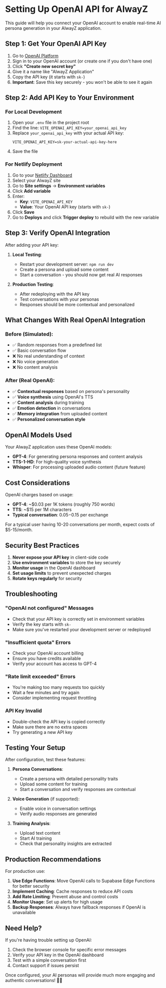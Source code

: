 # Setting Up OpenAI API for AlwayZ

This guide will help you connect your OpenAI account to enable real-time AI persona generation in your AlwayZ application.

## Step 1: Get Your OpenAI API Key

1. Go to [OpenAI Platform](https://platform.openai.com/api-keys)
2. Sign in to your OpenAI account (or create one if you don't have one)
3. Click **"Create new secret key"**
4. Give it a name like "AlwayZ Application"
5. Copy the API key (it starts with `sk-`)
6. **Important**: Save this key securely - you won't be able to see it again

## Step 2: Add API Key to Your Environment

### For Local Development

1. Open your `.env` file in the project root
2. Find the line: `VITE_OPENAI_API_KEY=your_openai_api_key`
3. Replace `your_openai_api_key` with your actual API key:
   ```
   VITE_OPENAI_API_KEY=sk-your-actual-api-key-here
   ```
4. Save the file

### For Netlify Deployment

1. Go to your [Netlify Dashboard](https://app.netlify.com/)
2. Select your AlwayZ site
3. Go to **Site settings** → **Environment variables**
4. Click **Add variable**
5. Enter:
   - **Key**: `VITE_OPENAI_API_KEY`
   - **Value**: Your OpenAI API key (starts with `sk-`)
6. Click **Save**
7. Go to **Deploys** and click **Trigger deploy** to rebuild with the new variable

## Step 3: Verify OpenAI Integration

After adding your API key:

1. **Local Testing**:
   - Restart your development server: `npm run dev`
   - Create a persona and upload some content
   - Start a conversation - you should now get real AI responses

2. **Production Testing**:
   - After redeploying with the API key
   - Test conversations with your personas
   - Responses should be more contextual and personalized

## What Changes With Real OpenAI Integration

### Before (Simulated):
- ✅ Random responses from a predefined list
- ✅ Basic conversation flow
- ❌ No real understanding of context
- ❌ No voice generation
- ❌ No content analysis

### After (Real OpenAI):
- ✅ **Contextual responses** based on persona's personality
- ✅ **Voice synthesis** using OpenAI's TTS
- ✅ **Content analysis** during training
- ✅ **Emotion detection** in conversations
- ✅ **Memory integration** from uploaded content
- ✅ **Personalized conversation style**

## OpenAI Models Used

Your AlwayZ application uses these OpenAI models:

- **GPT-4**: For generating persona responses and content analysis
- **TTS-1-HD**: For high-quality voice synthesis
- **Whisper**: For processing uploaded audio content (future feature)

## Cost Considerations

OpenAI charges based on usage:

- **GPT-4**: ~$0.03 per 1K tokens (roughly 750 words)
- **TTS**: ~$15 per 1M characters
- **Typical conversation**: $0.05-$0.15 per exchange

For a typical user having 10-20 conversations per month, expect costs of $5-15/month.

## Security Best Practices

1. **Never expose your API key** in client-side code
2. **Use environment variables** to store the key securely
3. **Monitor usage** in the OpenAI dashboard
4. **Set usage limits** to prevent unexpected charges
5. **Rotate keys regularly** for security

## Troubleshooting

### "OpenAI not configured" Messages
- Check that your API key is correctly set in environment variables
- Verify the key starts with `sk-`
- Make sure you've restarted your development server or redeployed

### "Insufficient quota" Errors
- Check your OpenAI account billing
- Ensure you have credits available
- Verify your account has access to GPT-4

### "Rate limit exceeded" Errors
- You're making too many requests too quickly
- Wait a few minutes and try again
- Consider implementing request throttling

### API Key Invalid
- Double-check the API key is copied correctly
- Make sure there are no extra spaces
- Try generating a new API key

## Testing Your Setup

After configuration, test these features:

1. **Persona Conversations**:
   - Create a persona with detailed personality traits
   - Upload some content for training
   - Start a conversation and verify responses are contextual

2. **Voice Generation** (if supported):
   - Enable voice in conversation settings
   - Verify audio responses are generated

3. **Training Analysis**:
   - Upload text content
   - Start AI training
   - Check that personality insights are extracted

## Production Recommendations

For production use:

1. **Use Edge Functions**: Move OpenAI calls to Supabase Edge Functions for better security
2. **Implement Caching**: Cache responses to reduce API costs
3. **Add Rate Limiting**: Prevent abuse and control costs
4. **Monitor Usage**: Set up alerts for high usage
5. **Backup Responses**: Always have fallback responses if OpenAI is unavailable

## Need Help?

If you're having trouble setting up OpenAI:

1. Check the browser console for specific error messages
2. Verify your API key in the OpenAI dashboard
3. Test with a simple conversation first
4. Contact support if issues persist

Once configured, your AI personas will provide much more engaging and authentic conversations! 🤖✨